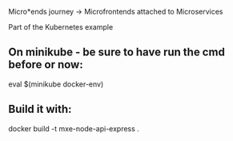 Micro*ends journey -> Microfrontends attached to Microservices

Part of the Kubernetes example

## On minikube - be sure to have run the cmd before or now:
eval $(minikube docker-env)

## Build it with:
docker build -t mxe-node-api-express .
